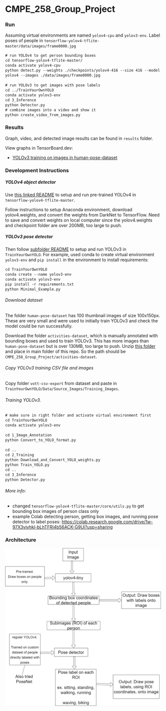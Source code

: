 # CMPE_258_Group_Project

### Run
Assuming virtual environments are named `yolov4-cpu` and `yolov3-env`.
Label poses of people in `tensorflow-yolov4-tflite-master/data/images/frame0000.jpg`
```
# run YOLOv4 to get person bounding boxes
cd tensorflow-yolov4-tflite-master/
conda activate yolov4-cpu
python detect.py --weights ./checkpoints/yolov4-416 --size 416 --model yolov4 --images ./data/images/frame0000.jpg

# run YOLOv3 to get images with pose labels
cd ../TrainYourOwnYOLO
conda activate yolov3-env
cd 3_Inference
python Detector.py
# combine images into a video and show it
python create_video_from_images.py
```

### Results
Graph, video, and detected image results can be found in `results` folder.

View graphs in TensorBoard.dev:
- [YOLOv3 training on images in human-pose-dataset](https://tensorboard.dev/experiment/sJyULVIYTXqtNboXkLK2Ag/)

### Development Instructions
##### YOLOv4 object detector
Use [this linked README](https://github.com/hualili/opencv/blob/master/deep-learning-2020S/20-2021S-7c-%23README-yolo4-v2-yy-hl-2021-4-5%20(copy).txt) to setup and run pre-trained YOLOv4 in `tensorflow-yolov4-tflite-master`.

Follow instructions to setup Anaconda environment, 
download yolov4.weights, 
and convert the weights from DarkNet to TensorFlow.
Need to save and convert weights on local computer since the yolov4.weights and checkpoint folder are over 200MB, too large to push. 

##### YOLOv3 pose detector
Then follow [subfolder README](https://github.com/tajsandhu/CMPE_258_Group_Project/tree/yolo-to-get-pose/TrainYourOwnYOLO) to setup and run YOLOv3 in `TrainYourOwnYOLO`.
For example, used conda to create virtual environment `yolov3-env` and `pip install` in the environment to install requirements:
```
cd TrainYourOwnYOLO
conda create --name yolov3-env
conda activate yolov3-env
pip install -r requirements.txt
python Minimal_Example.py
```
###### Download dataset
The folder `human-pose-dataset` has 100 thumbnail images of size 100x150px.
These are very small and were used to initially train YOLOv3 and check the model could be run successfully.

Download the folder `activities-dataset`, which is manually annotated with bounding boxes and used to train YOLOv3. 
This has more images than `human-pose-dataset` but is over 130MB, too large to push.
Unzip [this folder](https://drive.google.com/file/d/17bsXYzBf6PhBrvgWAe0m-vhhBApgE8ys/view?usp=sharing) and place in main folder of this repo.
So the path should be `CMPE_258_Group_Project/activities-dataset`.

###### Copy YOLOv3 training CSV file and images
Copy folder `vott-csv-export` from dataset and paste in `TrainYourOwnYOLO/Data/Source_Images/Training_Images`.

###### Training YOLOv3.
```
# make sure in right folder and activate virtual environment first
cd TrainYourOwnYOLO
conda activate yolov3-env

cd 1_Image_Annotation
python Convert_to_YOLO_format.py

cd ..
cd 2_Training
python Download_and_Convert_YOLO_weights.py
python Train_YOLO.py 
cd ..
cd 3_Inference
python Detector.py
```

###### More info:
- changed `tensorflow-yolov4-tflite-master/core/utils.py` to get bounding box images of person class only
- example Colab detecting person, getting box images, and running pose detector to label poses:
https://colab.research.google.com/drive/1w-97X3vivhkl-bLhTFRI4b56ACK-G9Ui?usp=sharing

### Architecture
![architecture diagram](https://github.com/tajsandhu/CMPE_258_Group_Project/blob/yolo-to-get-pose/architecture-draft-pedestrian-behavior-analysis.png)